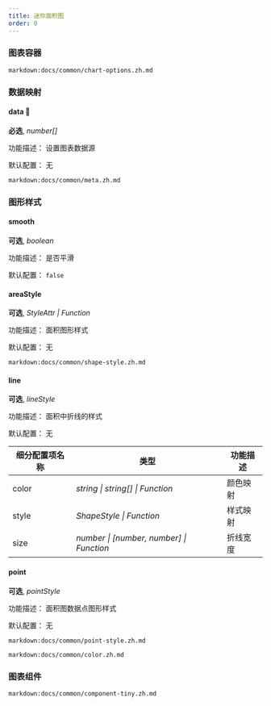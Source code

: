 ```yaml
---
title: 迷你面积图
order: 0
---
```


 

### 图表容器

`markdown:docs/common/chart-options.zh.md`

### 数据映射

#### data 📌

**必选**, _number[]_

功能描述： 设置图表数据源

默认配置： 无

`markdown:docs/common/meta.zh.md`

### 图形样式

#### smooth

**可选**, _boolean_

功能描述： 是否平滑

默认配置： `false`

#### areaStyle

**可选**, _StyleAttr | Function_

功能描述： 面积图形样式

默认配置： 无

`markdown:docs/common/shape-style.zh.md`

#### line

**可选**, _lineStyle_

功能描述： 面积中折线的样式

默认配置： 无

| 细分配置项名称 | 类型                                     | 功能描述 |
| -------------- | ---------------------------------------- | -------- |
| color          | _string \| string[] \| Function_         | 颜色映射 |
| style          | _ShapeStyle \| Function_                 | 样式映射 |
| size           | _number \| [number, number] \| Function_ | 折线宽度 |

#### point

**可选**, _pointStyle_

功能描述： 面积图数据点图形样式

默认配置： 无

`markdown:docs/common/point-style.zh.md`

`markdown:docs/common/color.zh.md`

### 图表组件

`markdown:docs/common/component-tiny.zh.md`
